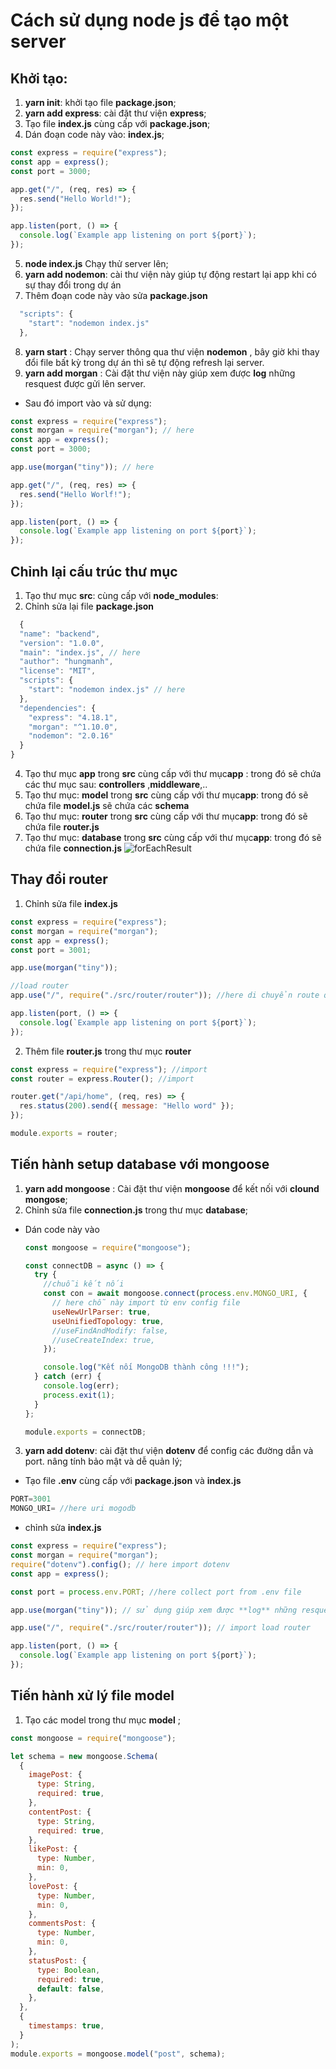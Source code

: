 # Cách sử dụng node js để tạo một server

## Khởi tạo:

1. **yarn init**: khởi tạo file **package.json**;
2. **yarn add express**: cài đặt thư viện **express**;
3. Tạo file **index.js** cùng cấp với **package.json**;
4. Dán đoạn code này vào: **index.js**;

```js
const express = require("express");
const app = express();
const port = 3000;

app.get("/", (req, res) => {
  res.send("Hello World!");
});

app.listen(port, () => {
  console.log(`Example app listening on port ${port}`);
});
```

5. **node index.js** Chạy thử server lên;
6. **yarn add nodemon**: cài thư viện này giúp tự động restart lại app khi có sự thay đổi trong dự án
7. Thêm đoạn code này vào sửa **package.json**

```js
  "scripts": {
    "start": "nodemon index.js"
  },
```

8. **yarn start** : Chạy server thông qua thư viện **nodemon** , bây giờ khi thay đổi file bất kỳ trong dự án thì sẽ tự động refresh lại server.
9. **yarn add morgan** : Cài đặt thư viện này giúp xem được **log** những resquest được gửi lên server.

- Sau đó import vào và sử dụng:

```js
const express = require("express");
const morgan = require("morgan"); // here
const app = express();
const port = 3000;

app.use(morgan("tiny")); // here

app.get("/", (req, res) => {
  res.send("Hello Worlf!");
});

app.listen(port, () => {
  console.log(`Example app listening on port ${port}`);
});
```

## Chỉnh lại cấu trúc thư mục

1. Tạo thư mục **src**: cùng cấp với **node_modules**:
2. Chỉnh sửa lại file **package.json**

```js
  {
  "name": "backend",
  "version": "1.0.0",
  "main": "index.js", // here
  "author": "hungmanh",
  "license": "MIT",
  "scripts": {
    "start": "nodemon index.js" // here
  },
  "dependencies": {
    "express": "4.18.1",
    "morgan": "^1.10.0",
    "nodemon": "2.0.16"
  }
}
```

4. Tạo thư mục **app** trong **src** cùng cấp với thư mục**app** : trong đó sẽ chứa các thư mục sau: **controllers** ,**middleware**,..
5. Tạo thư mục: **model** trong **src** cùng cấp với thư mục**app**: trong đó sẽ chứa file **model.js** sẽ chứa các **schema**
6. Tạo thư mục: **router** trong **src** cùng cấp với thư mục**app**: trong đó sẽ chứa file **router.js**
7. Tạo thư mục: **database** trong **src** cùng cấp với thư mục**app**: trong đó sẽ chứa file **connection.js**
   ![forEachResult](./image/structproject.png)

## Thay đổi router

1. Chỉnh sửa file **index.js**

```js
const express = require("express");
const morgan = require("morgan");
const app = express();
const port = 3001;

app.use(morgan("tiny"));

//load router
app.use("/", require("./src/router/router")); //here di chuyển route qua một file riêng để import vào.

app.listen(port, () => {
  console.log(`Example app listening on port ${port}`);
});
```

2. Thêm file **router.js** trong thư mục **router**

```js
const express = require("express"); //import
const router = express.Router(); //import

router.get("/api/home", (req, res) => {
  res.status(200).send({ message: "Hello word" });
});

module.exports = router;
```

## Tiến hành setup database với mongoose

1. **yarn add mongoose** : Cài đặt thư viện **mongoose** để kết nối với **clound mongose**;
2. Chỉnh sửa file **connection.js** trong thư mục **database**;

- Dán code này vào

  ```js
  const mongoose = require("mongoose");

  const connectDB = async () => {
    try {
      //chuỗi kết nối
      const con = await mongoose.connect(process.env.MONGO_URI, {
        // here chỗ này import từ env config file
        useNewUrlParser: true,
        useUnifiedTopology: true,
        //useFindAndModify: false,
        //useCreateIndex: true,
      });

      console.log("Kết nối MongoDB thành công !!!");
    } catch (err) {
      console.log(err);
      process.exit(1);
    }
  };

  module.exports = connectDB;
  ```

3. **yarn add dotenv**: cài đặt thư viện **dotenv** để config các đường dẫn và port. nâng tính bảo mật và dễ quản lý;

- Tạo file **.env** cùng cấp với **package.json** và **index.js**

```js
PORT=3001
MONGO_URI= //here uri mogodb
```

- chỉnh sửa **index.js**

```js
const express = require("express");
const morgan = require("morgan");
require("dotenv").config(); // here import dotenv
const app = express();

const port = process.env.PORT; //here collect port from .env file

app.use(morgan("tiny")); // sử dụng giúp xem được **log** những resquest được gửi lên server.

app.use("/", require("./src/router/router")); // import load router

app.listen(port, () => {
  console.log(`Example app listening on port ${port}`);
});
```

## Tiến hành xử lý file model

1. Tạo các model trong thư mục **model** ;

```js
const mongoose = require("mongoose");

let schema = new mongoose.Schema(
  {
    imagePost: {
      type: String,
      required: true,
    },
    contentPost: {
      type: String,
      required: true,
    },
    likePost: {
      type: Number,
      min: 0,
    },
    lovePost: {
      type: Number,
      min: 0,
    },
    commentsPost: {
      type: Number,
      min: 0,
    },
    statusPost: {
      type: Boolean,
      required: true,
      default: false,
    },
  },
  {
    timestamps: true,
  }
);
module.exports = mongoose.model("post", schema);
```

